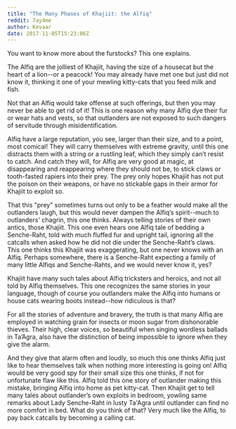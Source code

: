 ```yaml
---
title: "The Many Phases of Khajiit: the Alfiq"
reddit: 7ay4me
author: Kevaar
date: 2017-11-05T15:23:06Z
---
```


You want to know more about the furstocks? This one explains.

The Alfiq are the jolliest of Khajiit, having the size of a housecat but the heart of a lion--or a peacock! You may already have met one but just did not know it, thinking it one of your mewling kitty-cats that you feed milk and fish. 

Not that an Alfiq would take offense at such offerings, but then you may never be able to get rid of it! This is one reason why many Alfiq dye their fur or wear hats and vests, so that outlanders are not exposed to such dangers of servitude through misidentification.

Alfiq have a large reputation, you see, larger than their size, and to a point, most comical! They will carry themselves with extreme gravity, until this one distracts them with a string or a rustling leaf, which they simply can’t resist to catch. And catch they will, for Alfiq are very good at magic, at disappearing and reappearing where they should not be, to stick claws or tooth-fasted rapiers into their prey. The prey only hopes Khajiit has not put the poison on their weapons, or have no stickable gaps in their armor for Khajiit to exploit so.

That this "prey" sometimes turns out only to be a feather would make all the outlanders laugh, but this would never dampen the Alfiq’s spirit--much to outlanders' chagrin, this one thinks. Always telling stories of their own antics, those Khajiit. This one even hears one Alfiq tale of bedding a Senche-Raht, told with much fluffed fur and upright tail, ignoring all the catcalls when asked how he did not die under the Senche-Raht’s claws. This one thinks this Khajiit was exaggerating, but one never knows with an Alfiq. Perhaps somewhere, there is a Senche-Raht expecting a family of many little Alfiqs and Senche-Rahts, and we would never know it, yes?

Khajiit have many such tales about Alfiq tricksters and heroics, and not all told by Alfiq themselves. This one recognizes the same stories in your language, though of course you outlanders make the Alfiq into humans or house cats wearing boots instead--how ridiculous is that? 

For all the stories of adventure and bravery, the truth is that many Alfiq are employed in watching grain for insects or moon sugar from dishonorable thieves. Their high, clear voices, so beautiful when singing wordless ballads in Ta’Agra, also have the distinction of being impossible to ignore when they give the alarm. 

And they give that alarm often and loudly, so much this one thinks Alfiq just like to hear themselves talk when nothing more interesting is going on! Alfiq would be very good spy for their small size this one thinks, if not for unfortunate flaw like this. Alfiq told this one story of outlander making this mistake, bringing Alfiq into home as pet kitty-cat. Then Khajiit get to tell many tales about outlander’s own exploits in bedroom, yowling same remarks about Lady Senche-Raht in lusty Ta'Agra until outlander can find no more comfort in bed. What do you think of that? Very much like the Alfiq, to pay back catcalls by becoming a calling cat.

